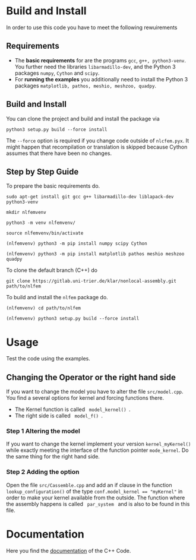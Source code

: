 # Build and Install

In order to use this code you have to meet the following rewuirements
## Requirements

- The **basic requirements** for are the programs `gcc`, `g++, python3-venv`. You further need
the libraries `libarmadillo-dev`, and the Python 3 packages `numpy`, `Cython` and `scipy`.
- For **running the examples** you additionally need to install the Python 3 packages 
`matplotlib, pathos, meshio, meshzoo, quadpy`.

## Build and Install

You can clone the project and build and install the package via

`python3 setup.py build --force install`

The `--force` option is required if you change code outside of `nlcfem.pyx`. 
It might happen that recompilation or translation is skipped because
Cython assumes that there have been no changes.

## Step by Step Guide
To prepare the basic requirements do.

`sudo apt-get install git gcc g++ libarmadillo-dev liblapack-dev python3-venv`

`mkdir nlfemvenv`

`python3 -m venv nlfemvenv/`

`source nlfemvenv/bin/activate`

`(nlfemvenv) python3 -m pip install numpy scipy Cython`

`(nlfemvenv) python3 -m pip install matplotlib pathos meshio meshzoo quadpy`

To clone the default branch (C++) do

`git clone https://gitlab.uni-trier.de/klar/nonlocal-assembly.git path/to/nlfem`

To build and install the `nlfem` package do.

`(nlfemvenv) cd path/to/nlfem`

`(nlfemvenv) python3 setup.py build --force install`

# Usage

Test the code using the examples.

## Changing the Operator or the right hand side
If you want to change the model you have to alter the file `src/model.cpp`. You find
a several options for kernel and forcing functions there. 

- The Kernel function is called <code>  model_kernel() </code>.
- The right side is called <code>  model_f() </code>.

### Step 1 Altering the model
If you want to change the kernel implement your version
`kernel_myKernel()` while exactly meeting the interface of the function pointer
`mode_kernel`. Do the same thing for the right hand side.

### Step 2 Adding the option
Open the file `src/Cassemble.cpp` and add an if clause in the function
`lookup_configuration()` of the type `conf.model_kernel == "myKernel"` in order
to make your kernel available from the outside.
The function where the assembly happens is called <code> par_system </code> and
is also to be found in this file.

# Documentation

Here you find the 
[documentation](http://klar.gitlab-pages.uni-trier.de/nonlocal-assembly/)
of the C++ Code.
